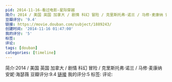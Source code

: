 ```yaml
---
pid: 2014-11-16-看过电影-星际穿越
简介: 2014 / 美国 英国 加拿大 / 剧情 科幻 冒险 / 克里斯托弗·诺兰 / 马修·麦康纳 安妮·海瑟薇
豆瓣评分: '9.4'
链接: https://movie.douban.com/subject/1889243/
创建时间: '2014-11-16 01:47:00'
我的评分: '5'
标签:
评论:
tags: [douban]
categories: [timeline]
---
```

简介:2014 / 美国 英国 加拿大 / 剧情 科幻 冒险 / 克里斯托弗·诺兰 / 马修·麦康纳 安妮·海瑟薇
豆瓣评分:9.4
[链接](https://movie.douban.com/subject/1889243/)
我的评分:5
标签:
评论:
